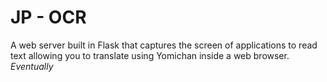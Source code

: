 # JP - OCR
A web server built in Flask that captures the screen of applications to read text allowing you to translate using Yomichan inside a web browser.
*Eventually*
